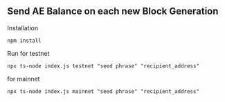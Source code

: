 ## Send AE Balance on each new Block Generation


Installation

`` npm install ``

Run
for testnet

``npx ts-node index.js testnet "seed phrase" "recipient_address"``

for mainnet

``npx ts-node index.js mainnet "seed phrase" "recipient_address"``
